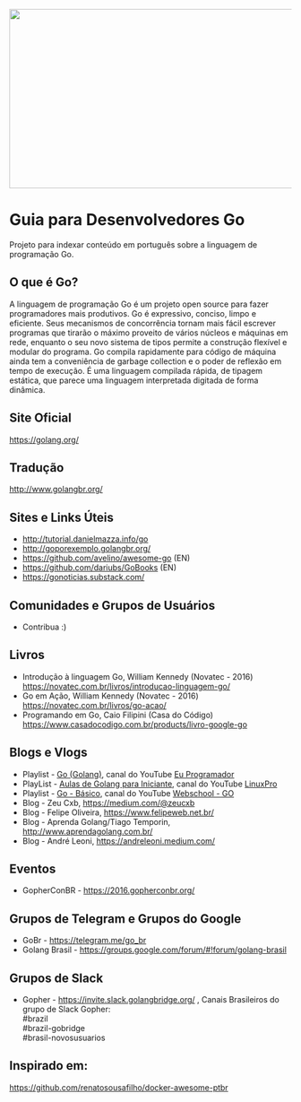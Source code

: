 <p align="center">
<img src="https://github.com/caiovictormc/go-awesome-ptbr/raw/master/gopher.jpg" height="320" width="590" >
</p>

# Guia para Desenvolvedores Go #
Projeto para indexar conteúdo em português sobre a linguagem de programação Go.

## O que é Go? ##
A linguagem de programação Go é um projeto open source para fazer programadores mais produtivos. Go é expressivo, conciso, limpo e eficiente. Seus mecanismos de concorrência tornam mais fácil escrever programas que tirarão o máximo proveito de vários núcleos e máquinas em rede, enquanto o seu novo sistema de tipos permite a construção flexível e modular do programa. Go compila rapidamente para código de máquina ainda tem a conveniência de garbage collection e o poder de reflexão em tempo de execução. É uma linguagem compilada rápida, de tipagem estática, que parece uma linguagem interpretada digitada de forma dinâmica.

## Site Oficial ##
https://golang.org/

## Tradução ##
http://www.golangbr.org/

## Sites e Links Úteis ##
* http://tutorial.danielmazza.info/go
* http://goporexemplo.golangbr.org/
* https://github.com/avelino/awesome-go (EN)
* https://github.com/dariubs/GoBooks (EN)
* https://gonoticias.substack.com/

## Comunidades e Grupos de Usuários ##
* Contribua :)

## Livros ##
* Introdução à linguagem Go, William Kennedy (Novatec - 2016)
https://novatec.com.br/livros/introducao-linguagem-go/
* Go em Ação, William Kennedy (Novatec - 2016)
https://novatec.com.br/livros/go-acao/
*  Programando em Go, Caio Filipini (Casa do Código)
https://www.casadocodigo.com.br/products/livro-google-go


## Blogs e Vlogs ##
* Playlist - [Go (Golang)](https://www.youtube.com/playlist?list=PLXFk6ROPeWoAvLMyJ_PPfu8oF0-N_NgEI), canal do YouTube [Eu Programador](https://www.youtube.com/channel/UC7c2c7E1L9xhCinShl8-iZA)
* PlayList - [Aulas de Golang para Iniciante](https://www.youtube.com/playlist?list=PLIXNPsQriECyssu-LWgXNYsusLpTWAwMT), canal do YouTube [LinuxPro](https://www.youtube.com/channel/UCI2P6hkkBUkYiWPQhFU-rqg)
* Playlist - [Go - Básico](https://www.youtube.com/playlist?list=PLKYb0LD_tS8Q60poV7iwrkLjUybURAuYq), canal do YouTube [Webschool - GO](https://www.youtube.com/channel/UCXJcJFMyw8aBnvV0SPZWAdg)
* Blog - Zeu Cxb, https://medium.com/@zeucxb
* Blog - Felipe Oliveira, https://www.felipeweb.net.br/
* Blog - Aprenda Golang/Tiago Temporin, http://www.aprendagolang.com.br/
* Blog - André Leoni, https://andreleoni.medium.com/

## Eventos ##
* GopherConBR - https://2016.gopherconbr.org/

## Grupos de Telegram e Grupos do Google ##
* GoBr - https://telegram.me/go_br
* Golang Brasil - https://groups.google.com/forum/#!forum/golang-brasil

## Grupos de Slack ##
* Gopher - https://invite.slack.golangbridge.org/ , Canais Brasileiros do grupo de Slack Gopher:  
#brazil  
#brazil-gobridge  
#brasil-novosusuarios  

## Inspirado em: ##
https://github.com/renatosousafilho/docker-awesome-ptbr
